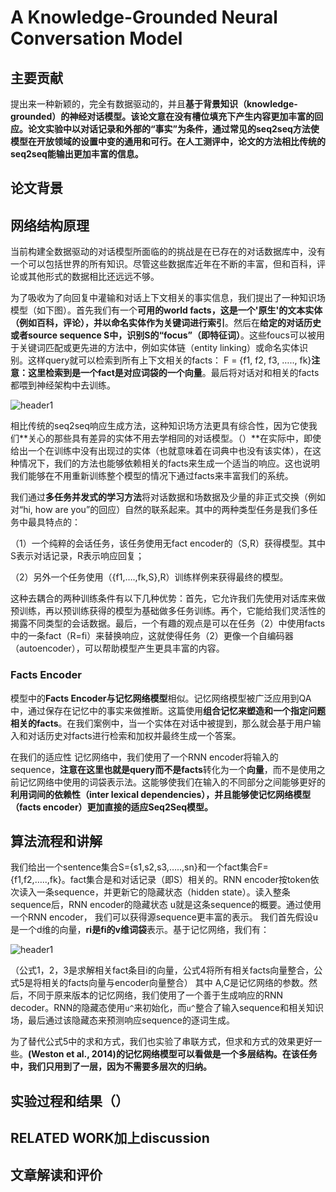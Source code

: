 # A Knowledge-Grounded Neural Conversation Model


## 主要贡献

提出来一种新颖的，完全有数据驱动的，并且**基于背景知识（knowledge-grounded）的神经对话模型。**该论文意在没有槽位填充下**产生内容更加丰富的回应。**论文实验中以对话记录和外部的“事实”为条件，通过常见的seq2seq方法使模型在开放领域的设置中变的通用和可行。在人工测评中，论文的方法相**比传统的seq2seq能输出更加丰富的信息。**

## 论文背景



## 网络结构原理

当前构建全数据驱动的对话模型所面临的的挑战是在已存在的对话数据库中，没有一个可以包括世界的所有知识。尽管这些数据库近年在不断的丰富，但和百科，评论或其他形式的数据相比还远远不够。

为了吸收为了向回复中灌输和对话上下文相关的事实信息，我们提出了一种知识场模型（如下图）。首先我们有一个**可用的world facts，**这是一个'原生'的文本实体（例如百科，评论），并**以命名实体作为关键词进行索引**。然后在**给定的对话历史或者source sequence S中，识别S的“focus”（即特征词）**。这些foucs可以被用于关键词匹配或更先进的方法中，例如实体链（entity linking）或命名实体识别。这样query就可以检索到所有上下文相关的facts： F = {f1, f2, f3, ….., fk}**注意：这里检索到是一个fact是对应词袋的一个向量**。最后将对话对和相关的facts都喂到神经架构中去训练。


<img src="{{ site.img_path }}/Machine Learning/Knowledge-Grounded_dialogue.png" alt="header1" style="height:auto!important;width:auto%;max-width:1020px;"/>


相比传统的seq2seq响应生成方法，这种知识场方法更具有综合性，因为它使我们**关心的那些具有差异的实体不用去学相同的对话模型。（）**在实际中，即使给出一个在训练中没有出现过的实体（也就意味着在词典中也没有该实体），在这种情况下，我们的方法也能够依赖相关的facts来生成一个适当的响应。这也说明我们能够在不用重新训练整个模型的情况下通过facts来丰富我们的系统。

我们通过**多任务并发式的学习方法**将对话数据和场数据及少量的非正式交换（例如对“hi, how are you”的回应）自然的联系起来。其中的两种类型任务是我们多任务中最具特点的：

（1）一个纯粹的会话任务，该任务使用无fact encoder的（S,R）获得模型。其中S表示对话记录，R表示响应回复；

（2）另外一个任务使用（{f1,….,fk,S},R）训练样例来获得最终的模型。

这种去耦合的两种训练条件有以下几种优势：首先，它允许我们先使用对话库来做预训练，再以预训练获得的模型为基础做多任务训练。再个，它能给我们灵活性的揭露不同类型的会话数据。最后，一个有趣的观点是可以在任务（2）中使用facts中的一条fact（R=fi）来替换响应，这就使得任务（2）更像一个自编码器（autoencoder），可以帮助模型产生更具丰富的内容。



### Facts Encoder

模型中的**Facts Encoder与记忆网络模型**相似。记忆网络模型被广泛应用到QA中，通过保存在记忆中的事实来做推断。这篇使用**组合记忆来塑造和一个指定问题相关的facts**。在我们案例中，当一个实体在对话中被提到，那么就会基于用户输入和对话历史对facts进行检索和加权并最终生成一个答案。

在我们的适应性 记忆网络中，我们使用了一个RNN encoder将输入的sequence，**注意在这里也就是query而不是facts**转化为一个**向量**，而不是使用之前记忆网络中使用的词袋表示法。这能够使我们在输入的不同部分之间能够更好的**利用词间的依赖性（inter lexical dependencies），并且能够使记忆网络模型（facts encoder）更加直接的适应Seq2Seq模型。**

## 算法流程和讲解

我们给出一个sentence集合S={s1,s2,s3,…..,sn}和一个fact集合F={f1,f2,…..,fk}。fact集合是和对话记录（即S）相关的。RNN encoder按token依次读入一条sequence，并更新它的隐藏状态（hidden state）。读入整条sequence后，RNN encoder的隐藏状态 u就是这条sequence的概要。通过使用一个RNN encoder， 我们可以获得源sequence更丰富的表示。
我们首先假设u是一个d维的向量，**ri是fi的v维词袋**表示。基于记忆网络，我们有：

<img src="{{ site.img_path }}/Machine Learning/Knowledge-Grounded_dialogue1.png" alt="header1" style="height:auto!important;width:auto%;max-width:1020px;"/>

（公式1，2，3是求解相关fact条目i的向量，公式4将所有相关facts向量整合，公式5是将相关的facts向量与encoder向量整合）
其中 A,C是记忆网络的参数。然后，不同于原来版本的记忆网络，我们使用了一个善于生成响应的RNN decoder。RNN的隐藏态使用`u^`来初始化，而`u^`整合了输入sequence和相关知识场，最后通过该隐藏态来预测响应sequence的逐词生成。

为了替代公式5中的求和方式，我们也实验了串联方式，但求和方式的效果更好一些。**(Weston et al., 2014)的记忆网络模型可以看做是一个多层结构。在该任务中，我们只用到了一层，因为不需要多层次的归纳。**

## 实验过程和结果（）

## RELATED WORK加上discussion

## 文章解读和评价
